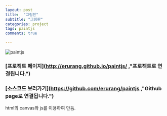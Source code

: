 ```yaml
---
layout: post
title:  "그림판"
subtitle: "그림판"
categories: project
tags: paintjs
comments: true

---
```



![paintjs](https://user-images.githubusercontent.com/56789064/100940125-c1290b80-353a-11eb-95e1-2cb3806079d6.gif)

### [프로젝트 페이지](http://erurang.github.io/paintjs/ ,"프로젝트로 연결됩니다.")
### [소스코드 보러가기](https://github.com/erurang/paintjs ,"Github page로 연결됩니다.")

html의 canvas와 js를 이용하여 만듬.
